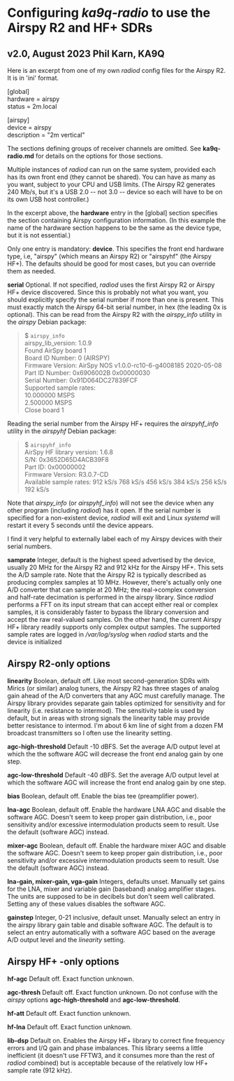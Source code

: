 Configuring *ka9q-radio* to use the Airspy R2 and HF+ SDRs
==========================================================
v2.0, August 2023
Phil Karn, KA9Q
---------------

Here is an excerpt from one of my own *radiod* config files for the Airspy R2.
It is in 'ini' format.

[global]  
hardware = airspy  
status = 2m.local

[airspy]  
device = airspy  
description = "2m vertical"

The sections defining groups of receiver channels are omitted. See **ka9q-radio.md** for details on the options
for those sections.

Multiple instances of *radiod* can run on the same system, provided each has its own front end (they cannot be shared).
You can have as many as you want, subject to your CPU and USB limits.
(The Airspy R2 generates 240 Mb/s, but
it's a USB 2.0 -- not 3.0 -- device so each will have to be on its
own USB host controller.)

In the excerpt above, the **hardware** entry in the [global] section specifies the section containing Airspy configuration
information. (In this example the name of the hardware section happens to be the same as the device type, but it is not essential.)

Only one entry is mandatory: **device**. This specifies the front end hardware type, i.e, "airspy" (which means an Airspy R2) or "airspyhf" (the Airspy HF+).
The defaults should be good for most cases, but you can override them as needed.

**serial** Optional. If not specified, *radiod* uses the first Airspy R2 or Airspy HF+ device discovered. Since this is probably
not what you want, you should explicitly specify the serial number if more than one is present.
This must exactly match the Airspy 64-bit serial
number, in hex (the leading 0x is optional).  This can be read from
the Airspy R2 with the *airspy_info* utility in the *airspy* Debian
package:

>$ `airspy_info`  
airspy_lib_version: 1.0.9  
Found AirSpy board 1  
Board ID Number: 0 (AIRSPY)  
Firmware Version: AirSpy NOS v1.0.0-rc10-6-g4008185 2020-05-08  
Part ID Number: 0x6906002B 0x00000030  
Serial Number: 0x91D064DC27839FCF  
Supported sample rates:  
    10.000000 MSPS  
    2.500000 MSPS  
Close board 1

Reading the serial number from the Airspy HF+ requires the
*airspyhf_info* utility in the *airspyhf* Debian package:

>$ `airspyhf_info`  
AirSpy HF library version: 1.6.8  
S/N: 0x3652D65D4ACB39F8  
Part ID: 0x00000002  
Firmware Version: R3.0.7-CD  
Available sample rates: 912 kS/s 768 kS/s 456 kS/s 384 kS/s 256 kS/s 192 kS/s  
   
Note that *airspy_info* (or *airspyhf_info*) will not see the device when any other
program (including *radiod*) has it open.
If the serial number is specified for a non-existent device, *radiod* will exit and Linux
*systemd* will restart it every 5 seconds until the device appears.

I find it very helpful to externally label each of my Airspy devices with
their serial numbers.

**samprate** Integer, default is the highest speed advertised by the
device, usually 20 MHz for the Airspy R2 and 912 kHz for the
Airspy HF+. 
This sets the A/D sample rate. Note that the Airspy R2 is
typically described as producing complex samples at 10 MHz. However,
there's actually only one A/D converter that can sample at 20 MHz; the
real->complex conversion and half-rate decimation is performed in the airspy library. Since *radiod* performs
a FFT on its input stream that can accept either real or
complex samples, it is considerably faster to bypass the library
conversion and accept the raw real-valued samples.
On the other hand, the current Airspy HF+ library readily supports only complex output samples.
The supported sample rates are logged in */var/log/syslog* when *radiod* starts and the device is initialized

Airspy R2-only options
----------------------

**linearity** Boolean, default off. Like most second-generation SDRs
with Mirics (or similar) analog tuners, the Airspy R2 has three stages of analog gain
ahead of the A/D converters that any AGC must carefully manage. The
Airspy library provides separate gain tables optimized for sensitivity
and for linearity (i.e. resistance to intermod). The
sensitivity table is used by default, but in areas with strong signals the
linearity table may provide better resistance to intermod. I'm about 6
km line of sight from a dozen FM broadcast transmitters so I often use the
linearity setting.

**agc-high-threshold** Default -10 dBFS. Set the average A/D output
level at which the the software AGC will decrease the front end analog
gain by one step.

**agc-low-threshold** Default -40 dBFS. Set the average
A/D output level at which the software AGC will increase the front
end analog gain by one step. 

**bias** Boolean, default off. Enable the bias tee (preamplifier
power).

**lna-agc** Boolean, default off. Enable the hardware LNA AGC and
disable the software AGC. Doesn't seem to keep proper gain
distribution, i.e., poor sensitivity and/or excessive intermodulation
products seem to result. Use the default (software AGC) instead.

**mixer-agc** Boolean, default off. Enable the hardware mixer AGC and
disable the software AGC. Doesn't seem to keep proper gain
distribution, i.e., poor sensitivity and/or excessive intermodulation
products seem to result. Use the default (software AGC) instead.

**lna-gain, mixer-gain, vga-gain** Integers, defaults unset. Manually
set gains for the LNA, mixer and variable gain (baseband) analog
amplifier stages. The units are supposed to be in decibels but don't
seem well calibrated. Setting any of these values disables the
software AGC.

**gainstep** Integer, 0-21 inclusive, default unset. Manually select
an entry in the airspy library gain table and disable software AGC.
The default is to select an entry automatically with a software AGC
based on the average A/D output level and the
*linearity* setting.

Airspy HF+ -only options
----------------------

**hf-agc**  Default off. Exact function unknown.

**agc-thresh** Default off. Exact function unknown. Do not
confuse with the *airspy* options **agc-high-threshold** and
**agc-low-threshold**.

**hf-att** Default off. Exact function unknown.

**hf-lna** Default off. Exact function unknown.

**lib-dsp** Default on. Enables the Airspy HF+ library to correct fine
frequency errors and I/Q gain and phase imbalances. This library seems
a little inefficient (it doesn't use FFTW3, and it consumes more than
the rest of *radiod* combined) but is acceptable because of the
relatively low HF+ sample rate (912 kHz).


